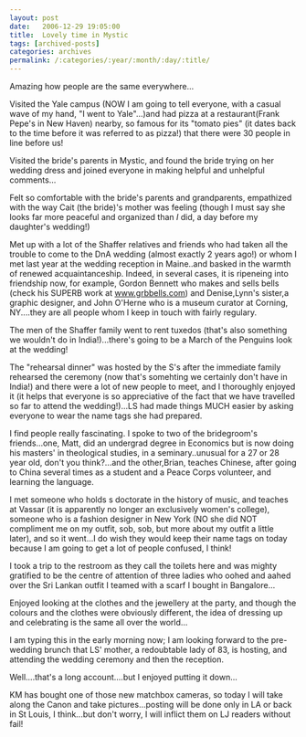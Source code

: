 ```yaml
---
layout: post
date:	2006-12-29 19:05:00
title:  Lovely time in Mystic
tags: [archived-posts]
categories: archives
permalink: /:categories/:year/:month/:day/:title/
---
```

Amazing how people are the same everywhere...

Visited the Yale campus (NOW I am going to tell everyone, with a casual wave of my hand, "I went to Yale"...)and had pizza at a restaurant(Frank Pepe's in New Haven) nearby, so famous  for its "tomato pies" (it dates back to the time before it was referred to as pizza!) that there were 30 people in line before us!

<lj-cut text="if you are interest4ed, read more by clicking on this">

Visited the bride's parents in Mystic, and found the bride trying on her wedding dress and joined everyone in making helpful and unhelpful comments...

Felt so comfortable with the bride's parents and grandparents, empathized with the way Cait (the bride)'s mother was feeling (though I must say she looks far more peaceful and organized than *I* did, a day before my daughter's wedding!)

Met up with a lot of the Shaffer relatives and friends who had taken all the trouble to come to the DnA wedding (almost exactly 2 years ago!) or whom I met last year at the wedding reception in Maine..and basked in the warmth of renewed acquaintanceship. Indeed, in several cases, it is ripeneing into friendship now, for example, Gordon Bennett who makes and sells bells (check his SUPERB work at www.grbbells.com) and Denise,Lynn's sister,a graphic designer, and John O'Herne who is a museum curator at Corning, NY....they are all people whom I keep in touch with fairly regulary.

The men of the Shaffer family went to rent tuxedos (that's also something we wouldn't do in India!)...there's going to be a March of the Penguins look at the wedding!

The "rehearsal dinner" was hosted by the S's after the immediate family rehearsed the ceremony (now that's somehting we certainly don't have in India!) and there were a lot of new people to meet, and I thoroughly enjoyed it (it helps that everyone is so appreciative of the fact that we have travelled so far to attend the wedding!)...LS had made things MUCH easier by asking everyone to wear the name tags she had prepared.

I find people really fascinating. I spoke to two of the bridegroom's friends...one, Matt, did an undergrad degree in Economics but is now doing his masters' in theological studies, in a seminary..unusual for a 27 or 28 year old, don't you think?...and the other,Brian, teaches Chinese, after going to China several times as a student and a Peace Corps volunteer, and learning the language. 

I met someone who holds s doctorate in the history of music, and teaches at Vassar (it is apparently no longer an exclusively women's college), someone who is a fashion designer in New York (NO she did NOT compliment me on my outfit, sob, sob, but more about my outfit a little later), and so it went...I do wish they would keep their name tags on today because I am going to get a lot of people confused, I think!

I took a trip to the restroom as they call the toilets here and was mighty gratified to be the centre of attention of three ladies who oohed and aahed over the Sri Lankan outfit I teamed with a scarf I bought in Bangalore...

Enjoyed looking at the clothes and the jewellery at the party, and though the colours and the clothes were obviously different, the idea of dressing up and celebrating is the same all over the world...

I am typing this in the early morning now; I am looking forward to the pre-wedding brunch that LS' mother, a redoubtable lady of 83, is hosting, and attending the wedding ceremony and then the reception.

</lj-cut>

Well....that's a long account....but I enjoyed putting it down...

KM has bought one of those new matchbox cameras, so today I will take along the Canon and take pictures...posting will be done only in LA or back in St Louis, I think...but don't worry, I will inflict them on LJ readers without fail!

